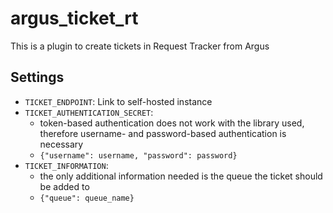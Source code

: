 # argus_ticket_rt
This is a plugin to create tickets in Request Tracker from Argus

Settings
--------

* ``TICKET_ENDPOINT``: Link to self-hosted instance
* ``TICKET_AUTHENTICATION_SECRET``:
    - token-based authentication does not work with the library used, therefore username- and password-based authentication is necessary
    - ``{"username": username, "password": password}``
* ``TICKET_INFORMATION``:
    - the only additional information needed is the queue the ticket should be added to
    - ``{"queue": queue_name}``
